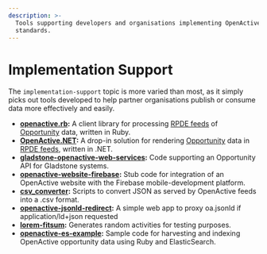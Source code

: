 ```yaml
---
description: >-
  Tools supporting developers and organisations implementing OpenActive
  standards.
---
```


# Implementation Support

The `implementation-support` topic is more varied than most, as it simply picks out tools developed to help partner organisations publish or consume data more effectively and easily.

* [**openactive.rb**](https://github.com/openactive/openactive.rb)**:** A client library for processing [RPDE feeds](https://www.w3.org/2017/08/realtime-paged-data-exchange/) of [Opportunity](https://www.openactive.io/modelling-opportunity-data/) data, written in Ruby.
* [**OpenActive.NET**](https://github.com/openactive/OpenActive.NET)**:** A drop-in solution for rendering [Opportunity](https://www.openactive.io/modelling-opportunity-data/) data in [RPDE feeds](https://www.w3.org/2017/08/realtime-paged-data-exchange/), written in .NET.
* [**gladstone-openactive-web-services**](https://github.com/openactive/gladstone-openactive-web-services)**:** Code supporting an Opportunity API for Gladstone systems.
* [**openactive-website-firebase**](https://github.com/openactive/openactive-website-firebase)**:** Stub code for integration of an OpenActive website with the Firebase mobile-development platform.&#x20;
* [**csv\_converter**](https://github.com/openactive/csv\_converter)**:** Scripts to convert JSON as served by OpenActive feeds into a .csv format.
* [**openactive-jsonld-redirect**](https://github.com/openactive/openactive-jsonld-redirect)**:** A simple web app to proxy oa.jsonld if application/ld+json requested
* [**lorem-fitsum**](https://github.com/openactive/lorem-fitsum)**:** Generates random activities for testing purposes.
* [**openactive-es-example**](https://github.com/openactive/openactive-es-example)**:** Sample code for harvesting and indexing OpenActive opportunity data using Ruby and ElasticSearch.

